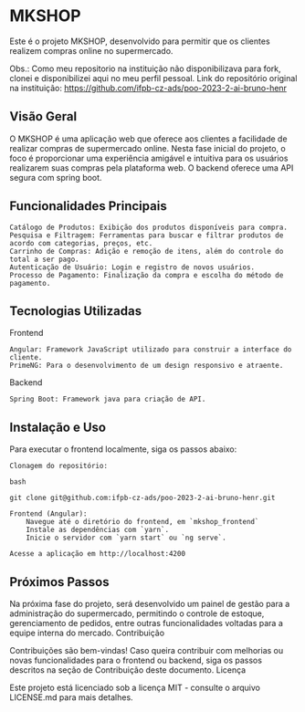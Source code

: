 # MKSHOP 

Este é o projeto MKSHOP, desenvolvido para permitir que os clientes realizem compras online no supermercado.

Obs.: Como meu repositorio na instituição não disponibilizava para fork, clonei e disponibilizei aqui no meu perfil pessoal.
Link do repositório original na instituição: https://github.com/ifpb-cz-ads/poo-2023-2-ai-bruno-henr

## Visão Geral

O MKSHOP é uma aplicação web que oferece aos clientes a facilidade de realizar compras de supermercado online. Nesta fase inicial do projeto, o foco é proporcionar uma experiência amigável e intuitiva para os usuários realizarem suas compras pela plataforma web. O backend oferece uma API segura com spring boot.

## Funcionalidades Principais

    Catálogo de Produtos: Exibição dos produtos disponíveis para compra.
    Pesquisa e Filtragem: Ferramentas para buscar e filtrar produtos de acordo com categorias, preços, etc.
    Carrinho de Compras: Adição e remoção de itens, além do controle do total a ser pago.
    Autenticação de Usuário: Login e registro de novos usuários.
    Processo de Pagamento: Finalização da compra e escolha do método de pagamento.

## Tecnologias Utilizadas
Frontend

    Angular: Framework JavaScript utilizado para construir a interface do cliente.
    PrimeNG: Para o desenvolvimento de um design responsivo e atraente.
Backend
    
    Spring Boot: Framework java para criação de API.

## Instalação e Uso

Para executar o frontend localmente, siga os passos abaixo:

    Clonagem do repositório:

    bash

    git clone git@github.com:ifpb-cz-ads/poo-2023-2-ai-bruno-henr.git

    Frontend (Angular):
        Navegue até o diretório do frontend, em `mkshop_frontend`
        Instale as dependências com `yarn`.
        Inicie o servidor com `yarn start` ou `ng serve`.

    Acesse a aplicação em http://localhost:4200

## Próximos Passos

Na próxima fase do projeto, será desenvolvido um painel de gestão para a administração do supermercado, permitindo o controle de estoque, gerenciamento de pedidos, entre outras funcionalidades voltadas para a equipe interna do mercado.
Contribuição

Contribuições são bem-vindas! Caso queira contribuir com melhorias ou novas funcionalidades para o frontend ou backend, siga os passos descritos na seção de Contribuição deste documento.
Licença

Este projeto está licenciado sob a licença MIT - consulte o arquivo LICENSE.md para mais detalhes.
